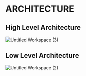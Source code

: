 # ARCHITECTURE
## High Level Architecture
![Untitled Workspace (3)](https://user-images.githubusercontent.com/90717512/153744588-d8a7903d-ed4f-4ae2-ba92-e2959ec03c07.png)


## Low Level Architecture


![Untitled Workspace (2)](https://user-images.githubusercontent.com/90717512/153744188-a0d318b0-53f7-4e4c-be58-168e9e849ca1.png)




